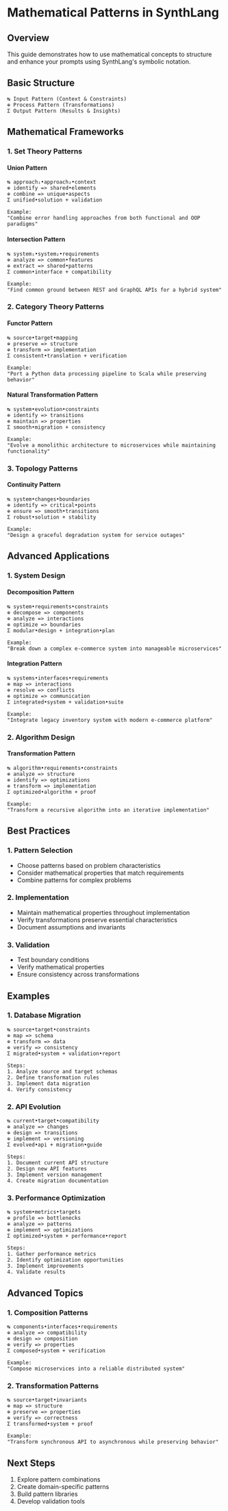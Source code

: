 # Mathematical Patterns in SynthLang

## Overview
This guide demonstrates how to use mathematical concepts to structure and enhance your prompts using SynthLang's symbolic notation.

## Basic Structure
```
↹ Input Pattern (Context & Constraints)
⊕ Process Pattern (Transformations)
Σ Output Pattern (Results & Insights)
```

## Mathematical Frameworks

### 1. Set Theory Patterns

#### Union Pattern
```
↹ approach₁•approach₂•context
⊕ identify => shared•elements
⊕ combine => unique•aspects
Σ unified•solution + validation

Example:
"Combine error handling approaches from both functional and OOP paradigms"
```

#### Intersection Pattern
```
↹ system₁•system₂•requirements
⊕ analyze => common•features
⊕ extract => shared•patterns
Σ common•interface + compatibility

Example:
"Find common ground between REST and GraphQL APIs for a hybrid system"
```

### 2. Category Theory Patterns

#### Functor Pattern
```
↹ source•target•mapping
⊕ preserve => structure
⊕ transform => implementation
Σ consistent•translation + verification

Example:
"Port a Python data processing pipeline to Scala while preserving behavior"
```

#### Natural Transformation Pattern
```
↹ system•evolution•constraints
⊕ identify => transitions
⊕ maintain => properties
Σ smooth•migration + consistency

Example:
"Evolve a monolithic architecture to microservices while maintaining functionality"
```

### 3. Topology Patterns

#### Continuity Pattern
```
↹ system•changes•boundaries
⊕ identify => critical•points
⊕ ensure => smooth•transitions
Σ robust•solution + stability

Example:
"Design a graceful degradation system for service outages"
```

## Advanced Applications

### 1. System Design

#### Decomposition Pattern
```
↹ system•requirements•constraints
⊕ decompose => components
⊕ analyze => interactions
⊕ optimize => boundaries
Σ modular•design + integration•plan

Example:
"Break down a complex e-commerce system into manageable microservices"
```

#### Integration Pattern
```
↹ systems•interfaces•requirements
⊕ map => interactions
⊕ resolve => conflicts
⊕ optimize => communication
Σ integrated•system + validation•suite

Example:
"Integrate legacy inventory system with modern e-commerce platform"
```

### 2. Algorithm Design

#### Transformation Pattern
```
↹ algorithm•requirements•constraints
⊕ analyze => structure
⊕ identify => optimizations
⊕ transform => implementation
Σ optimized•algorithm + proof

Example:
"Transform a recursive algorithm into an iterative implementation"
```

## Best Practices

### 1. Pattern Selection
- Choose patterns based on problem characteristics
- Consider mathematical properties that match requirements
- Combine patterns for complex problems

### 2. Implementation
- Maintain mathematical properties throughout implementation
- Verify transformations preserve essential characteristics
- Document assumptions and invariants

### 3. Validation
- Test boundary conditions
- Verify mathematical properties
- Ensure consistency across transformations

## Examples

### 1. Database Migration
```
↹ source•target•constraints
⊕ map => schema
⊕ transform => data
⊕ verify => consistency
Σ migrated•system + validation•report

Steps:
1. Analyze source and target schemas
2. Define transformation rules
3. Implement data migration
4. Verify consistency
```

### 2. API Evolution
```
↹ current•target•compatibility
⊕ analyze => changes
⊕ design => transitions
⊕ implement => versioning
Σ evolved•api + migration•guide

Steps:
1. Document current API structure
2. Design new API features
3. Implement version management
4. Create migration documentation
```

### 3. Performance Optimization
```
↹ system•metrics•targets
⊕ profile => bottlenecks
⊕ analyze => patterns
⊕ implement => optimizations
Σ optimized•system + performance•report

Steps:
1. Gather performance metrics
2. Identify optimization opportunities
3. Implement improvements
4. Validate results
```

## Advanced Topics

### 1. Composition Patterns
```
↹ components•interfaces•requirements
⊕ analyze => compatibility
⊕ design => composition
⊕ verify => properties
Σ composed•system + verification

Example:
"Compose microservices into a reliable distributed system"
```

### 2. Transformation Patterns
```
↹ source•target•invariants
⊕ map => structure
⊕ preserve => properties
⊕ verify => correctness
Σ transformed•system + proof

Example:
"Transform synchronous API to asynchronous while preserving behavior"
```

## Next Steps
1. Explore pattern combinations
2. Create domain-specific patterns
3. Build pattern libraries
4. Develop validation tools
